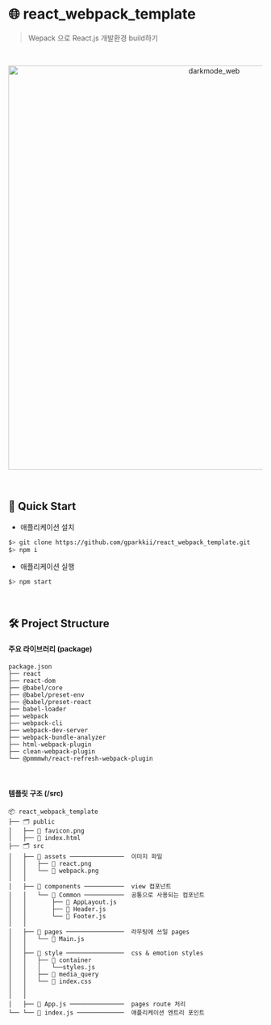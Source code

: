 # 🌐 react_webpack_template

> Wepack 으로 React.js 개발환경 build하기

<br/>

<p align="center">
  <img width="800" alt="darkmode_web" src="https://user-images.githubusercontent.com/71811780/114306315-8c474980-9b16-11eb-88ed-8b810b6215bd.gif">
</p>

<br/>

## 🚀 Quick Start

- 애플리케이션 설치

```bash
$> git clone https://github.com/gparkkii/react_webpack_template.git
$> npm i
```

- 애플리케이션 실행

```bash
$> npm start
```

<br/>

## 🛠 Project Structure

#### 주요 라이브러리 (package)

```text
package.json
├── react
├── react-dom
├── @babel/core
├── @babel/preset-env
├── @babel/preset-react
├── babel-loader
├── webpack
├── webpack-cli
├── webpack-dev-server
├── webpack-bundle-analyzer
├── html-webpack-plugin
├── clean-webpack-plugin
└── @pmmmwh/react-refresh-webpack-plugin
```

<br/>

#### 템플릿 구조 (/src)

```text
📦 react_webpack_template
├── 🗂 public
│   ├── 📄 favicon.png
│   ├── 📄 index.html
├── 🗂 src
│   ├── 📂 assets ───────────────  이미지 파일
│   │   ├── 📄 react.png
│   │   └── 📄 webpack.png
│   │
│   ├── 📂 components ───────────  view 컴포넌트
│   │   └── 📂 Common ───────────  공통으로 사용되는 컴포넌트
│   │       ├── 📄 AppLayout.js
│   │       ├── 📄 Header.js
│   │       └── 📄 Footer.js
│   │
│   ├── 📂 pages ────────────────  라우팅에 쓰일 pages
│   │   └── 📄 Main.js
│   │
│   ├── 📂 style ────────────────  css & emotion styles
│   │   ├── 📂 container
│   │   │   └──styles.js
│   │   ├── 📄 media_query
│   │   └── 📄 index.css
│   │
│   │
│   ├── 📄 App.js ───────────────  pages route 처리
└── └── 📄 index.js ─────────────  애플리케이션 엔트리 포인트
```
